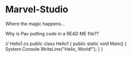 Marvel-Studio
=============

Where the magic happens...

Why is Pav putting code in a READ ME file??

// Hello1.cs
public class Hello1
{
   public static void Main()
   {
      System.Console.WriteLine("Hello, World!");
   }
}
